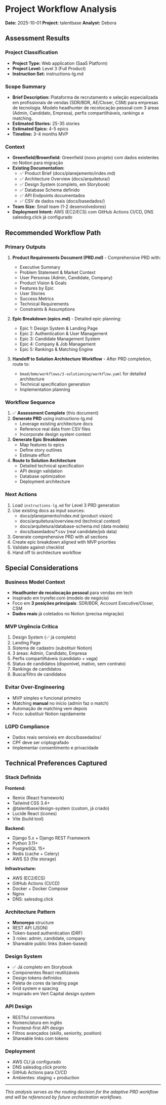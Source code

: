 # Project Workflow Analysis

**Date:** 2025-10-01
**Project:** talentbase
**Analyst:** Debora

## Assessment Results

### Project Classification

- **Project Type:** Web application (SaaS Platform)
- **Project Level:** Level 3 (Full Product)
- **Instruction Set:** instructions-lg.md

### Scope Summary

- **Brief Description:** Plataforma de recrutamento e seleção especializada em profissionais de vendas (SDR/BDR, AE/Closer, CSM) para empresas de tecnologia. Modelo headhunter de recolocação pessoal com 3 áreas (Admin, Candidato, Empresa), perfis compartilháveis, rankings e matching.
- **Estimated Stories:** 25-35 stories
- **Estimated Epics:** 4-5 epics
- **Timeline:** 3-4 months MVP

### Context

- **Greenfield/Brownfield:** Greenfield (novo projeto) com dados existentes no Notion para migração
- **Existing Documentation:**
  - ✅ Product Brief (docs/planejamento/index.md)
  - ✅ Architecture Overview (docs/arquitetura/)
  - ✅ Design System (completo, em Storybook)
  - ✅ Database Schema definido
  - ✅ API Endpoints documentados
  - ✅ CSV de dados reais (docs/basedados/)
- **Team Size:** Small team (1-2 desenvolvedores)
- **Deployment Intent:** AWS (EC2/ECS) com GitHub Actions CI/CD, DNS salesdog.click já configurado

## Recommended Workflow Path

### Primary Outputs

1. **Product Requirements Document (PRD.md)** - Comprehensive PRD with:
   - Executive Summary
   - Problem Statement & Market Context
   - User Personas (Admin, Candidate, Company)
   - Product Vision & Goals
   - Features by Epic
   - User Stories
   - Success Metrics
   - Technical Requirements
   - Constraints & Assumptions

2. **Epic Breakdown (epics.md)** - Detailed epic planning:
   - Epic 1: Design System & Landing Page
   - Epic 2: Authentication & User Management
   - Epic 3: Candidate Management System
   - Epic 4: Company & Job Management
   - Epic 5: Rankings & Matching Engine

3. **Handoff to Solution Architecture Workflow** - After PRD completion, route to:
   - `bmad/bmm/workflows/3-solutioning/workflow.yaml` for detailed architecture
   - Technical specification generation
   - Implementation planning

### Workflow Sequence

1. ✅ **Assessment Complete** (this document)
2. **Generate PRD** using instructions-lg.md
   - Leverage existing architecture docs
   - Reference real data from CSV files
   - Incorporate design system context
3. **Generate Epic Breakdown**
   - Map features to epics
   - Define story outlines
   - Estimate effort
4. **Route to Solution Architecture**
   - Detailed technical specification
   - API design validation
   - Database optimization
   - Deployment architecture

### Next Actions

1. Load `instructions-lg.md` for Level 3 PRD generation
2. Use existing docs as input sources:
   - docs/planejamento/index.md (product vision)
   - docs/arquitetura/overview.md (technical context)
   - docs/arquitetura/database-schema.md (data models)
   - docs/basedados/*.csv (real candidate/job data)
3. Generate comprehensive PRD with all sections
4. Create epic breakdown aligned with MVP priorities
5. Validate against checklist
6. Hand off to architecture workflow

## Special Considerations

### Business Model Context
- **Headhunter de recolocação pessoal** para vendas em tech
- Inspirado em tryrefer.com (modelo de negócio)
- Foco em **3 posições principais**: SDR/BDR, Account Executive/Closer, CSM
- **Dados reais** já coletados no Notion (precisa migração)

### MVP Urgência Crítica
1. Design System (✅ já completo)
2. Landing Page
3. Sistema de cadastro (substituir Notion)
4. 3 áreas: Admin, Candidato, Empresa
5. Perfis compartilháveis (candidato + vaga)
6. Status de candidatos (disponível, inativo, sem contrato)
7. Rankings de candidatos
8. Busca/filtro de candidatos

### Evitar Over-Engineering
- MVP simples e funcional primeiro
- Matching **manual** no início (admin faz o match)
- Automação de matching vem depois
- Foco: substituir Notion rapidamente

### LGPD Compliance
- Dados reais sensíveis em docs/basedados/
- CPF deve ser criptografado
- Implementar consentimento e privacidade

## Technical Preferences Captured

### Stack Definida
**Frontend:**
- Remix (React framework)
- Tailwind CSS 3.4+
- @talentbase/design-system (custom, já criado)
- Lucide React (ícones)
- Vite (build tool)

**Backend:**
- Django 5.x + Django REST Framework
- Python 3.11+
- PostgreSQL 15+
- Redis (cache + Celery)
- AWS S3 (file storage)

**Infrastructure:**
- AWS (EC2/ECS)
- GitHub Actions (CI/CD)
- Docker + Docker Compose
- Nginx
- DNS: salesdog.click

### Architecture Pattern
- **Monorepo** structure
- REST API (JSON)
- Token-based authentication (DRF)
- 3 roles: admin, candidate, company
- Shareable public links (token-based)

### Design System
- ✅ Já completo em Storybook
- Componentes React reutilizáveis
- Design tokens definidos
- Paleta de cores da landing page
- Grid system e spacing
- Inspirado em Vert Capital design system

### API Design
- RESTful conventions
- Nomenclatura em inglês
- Frontend-first API design
- Filtros avançados (skills, seniority, position)
- Shareable links com tokens

### Deployment
- AWS CLI já configurado
- DNS salesdog.click pronto
- GitHub Actions para CI/CD
- Ambientes: staging + production

---

_This analysis serves as the routing decision for the adaptive PRD workflow and will be referenced by future orchestration workflows._
